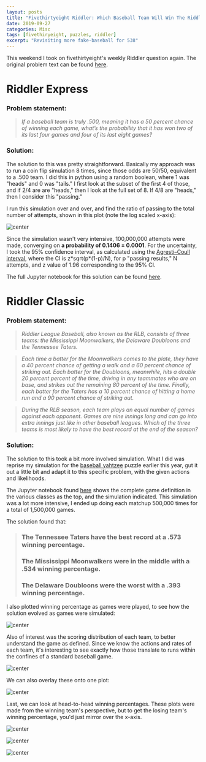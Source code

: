 ```yaml
---
layout: posts
title: "Fivethirtyeight Riddler: Which Baseball Team Will Win The Riddler Fall Classic?"
date: 2019-09-27
categories: Misc
tags: [fivethiryeight, puzzles, riddler]
excerpt: "Revisiting more fake-baseball for 538"
---
```


This weekend I took on fivethirtyeight's weekly Riddler question again. The original problem text can be found [here](https://fivethirtyeight.com/features/which-baseball-team-will-win-the-riddler-fall-classic/).

# Riddler Express

### Problem statement:
> _If a baseball team is truly .500, meaning it has a 50 percent chance of winning each game, what’s the probability that it has won two of its last four games and four of its last eight games?_

### Solution:
The solution to this was pretty straightforward. Basically my approach was to run a coin flip simulation 8 times, since those odds are 50/50, equivalent to a .500 team. I did this in python using a random boolean, where 1 was "heads" and 0 was "tails." I first look at the subset of the first 4 of those, and if 2/4 are are "heads," then I look at the full set of 8. If 4/8 are "heads," then I consider this "passing."

I run this simulation over and over, and find the ratio of passing to the total number of attempts, shown in this plot (note the log scaled x-axis):

![center](https://github.com/tjburch/puzzles/blob/master/riddler538_2019_Sept27/plots/express_solution.png?raw=true)

Since the simulation wasn't very intensive, 100,000,000 attempts were made, converging on **a probability of 0.1406 ± 0.0001**. For the uncertainty, I took the 95% confidence interval, as calculated using the [Agresti–Coull interval](https://en.wikipedia.org/wiki/Binomial_proportion_confidence_interval), where the CI is z\*sqrt(p*(1-p)/N), for p "passing results," N attempts, and z value of 1.96 corresponding to the 95% CI.

The full Jupyter notebook for this solution can be found [here](https://github.com/tjburch/puzzles/blob/master/riddler538_2019_Sept27/notebooks/express.ipynb).

# Riddler Classic

### Problem statement:

> _Riddler League Baseball, also known as the RLB, consists of three teams: the Mississippi Moonwalkers, the Delaware Doubloons and the Tennessee Taters._

> _Each time a batter for the Moonwalkers comes to the plate, they have a 40 percent chance of getting a walk and a 60 percent chance of striking out. Each batter for the Doubloons, meanwhile, hits a double 20 percent percent of the time, driving in any teammates who are on base, and strikes out the remaining 80 percent of the time. Finally, each batter for the Taters has a 10 percent chance of hitting a home run and a 90 percent chance of striking out._

> _During the RLB season, each team plays an equal number of games against each opponent. Games are nine innings long and can go into extra innings just like in other baseball leagues. Which of the three teams is most likely to have the best record at the end of the season?_

### Solution:

The solution to this took a bit more involved simulation. What I did was reprise my simulation for the [baseball yahtzee](https://tjburch.github.io/blog/misc/fivethirtyeight_yahtzee) puzzle earlier this year, gut it out a little bit and adapt it to this specific problem, with the given actions and likelihoods.

The Jupyter notebook found [here](https://github.com/tjburch/puzzles/blob/master/riddler538_2019_Sept27/notebooks/classic.ipynb) shows the complete game definition in the various classes as the top, and the simulation indicated. This simulation was a lot more intensive, I ended up doing each matchup 500,000 times for a total of 1,500,000 games.

The solution found that:

>### The __Tennessee Taters have the best record__ at a __.573 winning percentage__.  
>### The __Mississippi Moonwalkers__ were in the middle with a __.534 winning percentage__.  
>### The __Delaware Doubloons__ were the worst with a __.393 winning percentage__.  

I also plotted winning percentage as games were played, to see how the solution evolved as games were simulated:

![center](https://github.com/tjburch/puzzles/blob/master/riddler538_2019_Sept27/plots/winning_percentage.png?raw=true)

Also of interest was the scoring distribution of each team, to better understand the game as defined. Since we know the actions and rates of each team, it's interesting to see exactly how those translate to runs within the confines of a standard baseball game.

![center](https://github.com/tjburch/puzzles/blob/master/riddler538_2019_Sept27/plots/scoring_multiplot.png?raw=true)

We can also overlay these onto one plot:

![center](https://github.com/tjburch/puzzles/blob/master/riddler538_2019_Sept27/plots/scoring_overlay.png?raw=true)

Last, we can look at head-to-head winning percentages. These plots were made from the winning team's perspective, but to get the losing team's winning percentage, you'd just mirror over the x-axis.

![center](https://github.com/tjburch/puzzles/blob/master/riddler538_2019_Sept27/plots/tm_relative.png?raw=true)

![center](https://github.com/tjburch/puzzles/blob/master/riddler538_2019_Sept27/plots/td_relative.png?raw=true)

![center](https://github.com/tjburch/puzzles/blob/master/riddler538_2019_Sept27/plots/md_relative.png?raw=true)